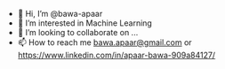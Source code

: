 - 👋 Hi, I’m @bawa-apaar
- 👀 I’m interested in Machine Learning
- 💞️ I’m looking to collaborate on ...
- 📫 How to reach me bawa.apaar@gmail.com or https://www.linkedin.com/in/apaar-bawa-909a84127/

<!---
bawa-apaar/bawa-apaar is a ✨ special ✨ repository because its `README.md` (this file) appears on your GitHub profile.
You can click the Preview link to take a look at your changes.
--->
